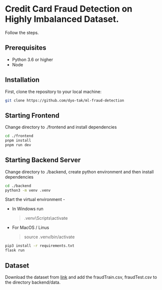 # Credit Card Fraud Detection on Highly Imbalanced Dataset.

Follow the steps.

## Prerequisites

- Python 3.6 or higher
- Node

## Installation

First, clone the repository to your local machine:

```bash
git clone https://github.com/dyo-tak/ml-fraud-detection
```

## Starting Frontend

Change directory to ./frontend and install dependencies 

```bash
cd ./frontend
pnpm install
pnpm run dev
```

## Starting Backend Server

Change directory to ./backend, create python environment and then install dependencies 

```bash
cd ./backend
python3 -m venv .venv
```
Start the virtual environment -

- In Windows run
  > .venv\Scripts\activate

- For MacOS / Linus
  > source .venv/bin/activate


```bash
pip3 install -r requirements.txt
flask run
```

## Dataset

Download the dataset from [link](https://www.kaggle.com/datasets/kartik2112/fraud-detection) and add the fraudTrain.csv, fraudTest.csv to the directory backend/data.
